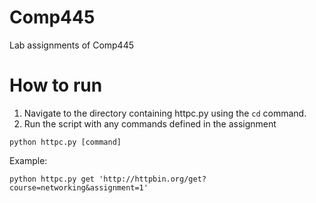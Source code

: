 # Comp445
Lab assignments of Comp445


# How to run
1. Navigate to the directory containing httpc.py using the ```cd``` command.
2. Run the script with any commands defined in the assignment

```python httpc.py [command]```

Example:

```python httpc.py get 'http://httpbin.org/get?course=networking&assignment=1'```